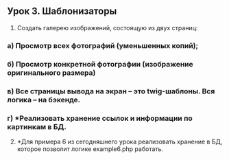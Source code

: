 ## Урок 3. Шаблонизаторы

1. Создать галерею изображений, состоящую из двух страниц:

### а) Просмотр всех фотографий (уменьшенных копий);

### б) Просмотр конкретной фотографии (изображение оригинального размера)

### в) Все страницы вывода на экран – это twig-шаблоны. Вся логика – на бэкенде.

### г) *Реализовать хранение ссылок и информации по картинкам в БД.

2. *Для примера 6 из сегодняшнего урока реализовать хранение в БД, которое позволит логике example6.php работать.